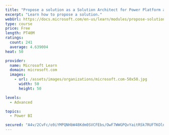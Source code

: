 ```yaml
---
title: "Propose a solution as a Solution Architect for Power Platform and Dynamics 365"
excerpt: "Learn how to propose a solution."
webUrl: https://docs.microsoft.com/en-us/learn/modules/propose-solution/
type: course
price: Free
length: PT40M
ratings:
  count: 241
  average: 4.639004
heat: 50

provider:
  name: Microsoft Learn
  domain: microsoft.com
  images:
    - url: /assets/images/organizations/microsoft.com-50x50.jpg
      width: 50
      height: 50

levels:
  - Advanced

topics:
  - Power BI

secured: "A4v/2CvFc/o9iYMPQNHbW48Kdm0SVCFEbs/OwF7WWGPQvYaitRSk7RUFTKOlnbbByPOjsgk3aT7DHwY0kIKZd/3TNbuk1irYRyLrnCTUntaSzWXNeb9IO+hBBIZg/o7Lc5hBsNRhnbvhn6jekEnuZT+Zyt6RP3JuuGmb4/vV4tE6yzg2tyP1f1Co/AhHdnhGY2Bx2Pr5DuzoiY33OERP+hgt/tPnvU+s80TnG/dG8XGd/sqsG0hiFrit4abzNlHYA4WNkwyb6nC70+G0hnVOEdgRGSXRFvxZtENicZCEpagqwKn2rgskc66HjxAui86JDo2sFZqJPvP3G2Q1m6WjdD4nnn2HwhfDnjcVGf0KY0oFKpe6PKKKCHGuhh39XyAiTlkwENiiEqZLnNj7kcI98A==;PxpMbq6Dwz6LjjYf3gw+xQ=="
---
```


